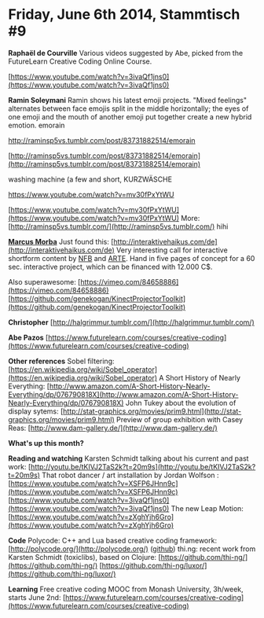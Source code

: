 # **Friday, June 6th 2014, Stammtisch #9**

**Raphaël de Courville**
Various videos suggested by Abe, picked from the FutureLearn Creative Coding Online Course.

[https://www.youtube.com/watch?v=3ivaQf1jns0](https://www.youtube.com/watch?v=3ivaQf1jns0)

**Ramin Soleymani**
Ramin shows his latest emoji projects. "Mixed feelings" alternates between face emojis split in the middle horizontally; the eyes of one emoji and the mouth of another emoji put together create a new hybrid emotion.
emorain

http://raminsp5vs.tumblr.com/post/83731882514/emorain


[http://raminsp5vs.tumblr.com/post/83731882514/emorain](http://raminsp5vs.tumblr.com/post/83731882514/emorain)

washing machine (a few and short, KURZWÄSCHE

https://www.youtube.com/watch?v=mv30fPxYtWU


[https://www.youtube.com/watch?v=mv30fPxYtWU](https://www.youtube.com/watch?v=mv30fPxYtWU)
More: [http://raminsp5vs.tumblr.com/](http://raminsp5vs.tumblr.com/)
hihi

[**Marcus Morba**](https://hackpad.com/ep/profile/xMR226H4xzV)
Just found this: [http://interaktivehaikus.com/de](http://interaktivehaikus.com/de)
Very interesting call for interactive shortform content by [NFB](https://www.facebook.com/nfb.ca) and [ARTE](https://www.facebook.com/artetv). Hand in five pages of concept for a 60 sec. interactive project, which can be financed with 12.000 C$.

Also superawesome: [https://vimeo.com/84658886](https://vimeo.com/84658886)
[https://github.com/genekogan/KinectProjectorToolkit](https://github.com/genekogan/KinectProjectorToolkit)

**Christopher**
[http://halgrimmur.tumblr.com/](http://halgrimmur.tumblr.com/)

**Abe Pazos**
[https://www.futurelearn.com/courses/creative-coding](https://www.futurelearn.com/courses/creative-coding)

**Other references**
Sobel filtering: [https://en.wikipedia.org/wiki/Sobel_operator](https://en.wikipedia.org/wiki/Sobel_operator)
A Short History of Nearly Everything: [http://www.amazon.com/A-Short-History-Nearly-Everything/dp/076790818X](http://www.amazon.com/A-Short-History-Nearly-Everything/dp/076790818X)
John Tukey about the evolution of display sytems: [http://stat-graphics.org/movies/prim9.html](http://stat-graphics.org/movies/prim9.html)
Preview of group exhibition with Casey Reas: [http://www.dam-gallery.de/](http://www.dam-gallery.de/)

**What's up this month?**

**Reading and watching**
Karsten Schmidt talking about his current and past work: [http://youtu.be/tKIVJ2TaS2k?t=20m9s](http://youtu.be/tKIVJ2TaS2k?t=20m9s)
That robot dancer / art installation by Jordan Wolfson :
[https://www.youtube.com/watch?v=XSFP6JHnn9c](https://www.youtube.com/watch?v=XSFP6JHnn9c)
[https://www.youtube.com/watch?v=3ivaQf1jns0](https://www.youtube.com/watch?v=3ivaQf1jns0)
The new Leap Motion: [https://www.youtube.com/watch?v=zXghYjh6Gro](https://www.youtube.com/watch?v=zXghYjh6Gro)

**Code**
Polycode: C++ and Lua based creative coding framework: [http://polycode.org/](http://polycode.org/) ([github](https://github.com/ivansafrin/Polycode))
thi.ng: recent work from Karsten Schmidt (toxiclibs), based on Clojure: [https://github.com/thi-ng/](https://github.com/thi-ng/) [](https://github.com/thi-ng/)[https://github.com/thi-ng/luxor/](https://github.com/thi-ng/luxor/)

**Learning**
Free creative coding MOOC from Monash University, 3h/week, starts June 2nd: [https://www.futurelearn.com/courses/creative-coding](https://www.futurelearn.com/courses/creative-coding)


